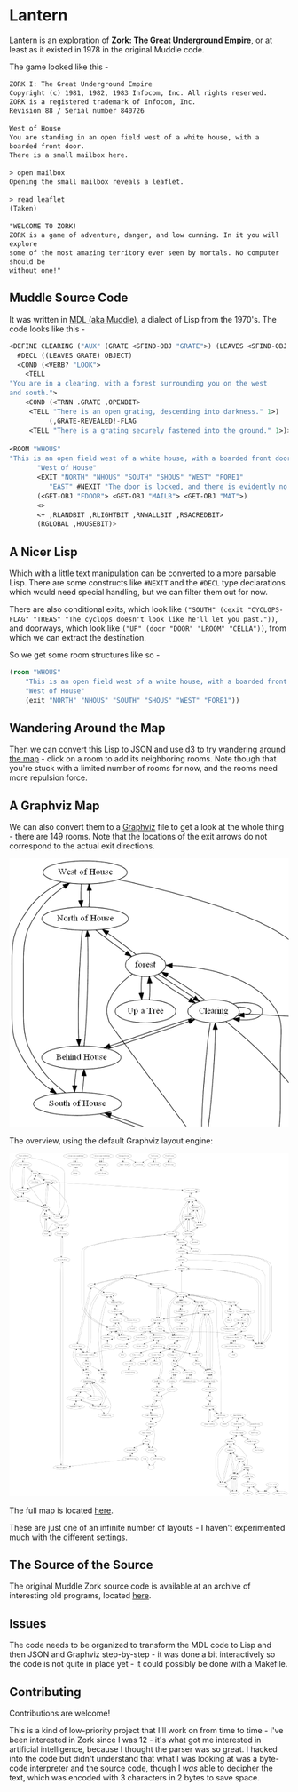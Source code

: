 
# Lantern

Lantern is an exploration of **Zork: The Great Underground Empire**, or at least as
it existed in 1978 in the original Muddle code.

The game looked like this -

```
ZORK I: The Great Underground Empire
Copyright (c) 1981, 1982, 1983 Infocom, Inc. All rights reserved.
ZORK is a registered trademark of Infocom, Inc.
Revision 88 / Serial number 840726

West of House
You are standing in an open field west of a white house, with a boarded front door.
There is a small mailbox here.

> open mailbox
Opening the small mailbox reveals a leaflet.

> read leaflet
(Taken)

"WELCOME TO ZORK!
ZORK is a game of adventure, danger, and low cunning. In it you will explore
some of the most amazing territory ever seen by mortals. No computer should be
without one!"
```

## Muddle Source Code

It was written in [MDL (aka Muddle)](muddle), a dialect of Lisp from the 1970's. The code
looks like this -

```lisp
<DEFINE CLEARING ("AUX" (GRATE <SFIND-OBJ "GRATE">) (LEAVES <SFIND-OBJ "LEAVE">))
  #DECL ((LEAVES GRATE) OBJECT)
  <COND (<VERB? "LOOK">
    <TELL
"You are in a clearing, with a forest surrounding you on the west
and south.">
    <COND (<TRNN .GRATE ,OPENBIT>
     <TELL "There is an open grating, descending into darkness." 1>)
          (,GRATE-REVEALED!-FLAG
     <TELL "There is a grating securely fastened into the ground." 1>)>)>>

<ROOM "WHOUS"
"This is an open field west of a white house, with a boarded front door."
       "West of House"
       <EXIT "NORTH" "NHOUS" "SOUTH" "SHOUS" "WEST" "FORE1"
	      "EAST" #NEXIT "The door is locked, and there is evidently no key.">
       (<GET-OBJ "FDOOR"> <GET-OBJ "MAILB"> <GET-OBJ "MAT">)
       <>
       <+ ,RLANDBIT ,RLIGHTBIT ,RNWALLBIT ,RSACREDBIT>
       (RGLOBAL ,HOUSEBIT)>
```

## A Nicer Lisp

Which with a little text manipulation can be converted to a more parsable Lisp. There
are some constructs like `#NEXIT` and the `#DECL` type declarations which would need
special handling, but we can filter them out for now.

There are also conditional exits, which look like
`("SOUTH" (cexit "CYCLOPS-FLAG" "TREAS" "The cyclops doesn't look like he'll let you past."))`,
and doorways, which look like `("UP" (door "DOOR" "LROOM" "CELLA"))`, from which
we can extract the destination.

So we get some room structures like so -

```lisp
(room "WHOUS"
    "This is an open field west of a white house, with a boarded front door."
    "West of House"
    (exit "NORTH" "NHOUS" "SOUTH" "SHOUS" "WEST" "FORE1"))
```

## Wandering Around the Map

Then we can convert this Lisp to JSON and use [d3][d3] to try
[wandering around the map]() - click on a room to add its neighboring rooms.
Note though that you're stuck with a limited number of rooms for now, and the
rooms need more repulsion force.

## A Graphviz Map

We can also convert them to a [Graphviz][graphviz] file to get a look at the
whole thing - there are 149 rooms. Note that the locations of the exit arrows do
not correspond to the actual exit directions.

<!-- <img src="images/zork2200_crop700.png" /> -->
<img src="images/zork3000_crop560.png" />

The overview, using the default Graphviz layout engine:

<img src="images/zork2200_scale700.png" />

The full map is located [here](images/zork2200.png).

These are just one of an infinite number of layouts - I haven't experimented
much with the different settings.

## The Source of the Source

The original Muddle Zork source code is available at an archive of interesting
old programs, located [here][source].


## Issues

The code needs to be organized to transform the MDL code to Lisp and then JSON and Graphviz step-by-step - it was done a bit interactively so the code is not quite in place yet - it could possibly be done with a Makefile.


## Contributing

Contributions are welcome!

This is a kind of low-priority project that I'll work on from time to time - I've been interested in Zork since I was 12 - it's what got me interested in artificial intelligence, because I thought the parser was so great. I hacked into the code but didn't understand that what I was looking at was a byte-code interpreter and the source code, though I *was* able to decipher the text, which was encoded with 3 characters in 2 bytes to save space.


[source]: http://simh.trailing-edge.com/software.html
[zork]: http://en.wikipedia.org/wiki/Zork/
[muddle]: http://en.wikipedia.org/wiki/MDL_programming_language
[graphviz]: http://www.graphviz.org/
[d3]: https://d3js.org/


